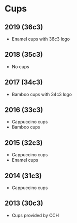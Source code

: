 # Cups

## 2019 (36c3)

* Enamel cups with 36c3 logo

## 2018 (35c3)

* No cups

## 2017 (34c3)

* Bamboo cups with 34c3 logo

## 2016 (33c3)

* Cappuccino cups
* Bamboo cups

## 2015 (32c3)

* Cappuccino cups
* Enamel cups

## 2014 (31c3)

* Cappuccino cups

## 2013 (30c3)

* Cups provided by CCH
